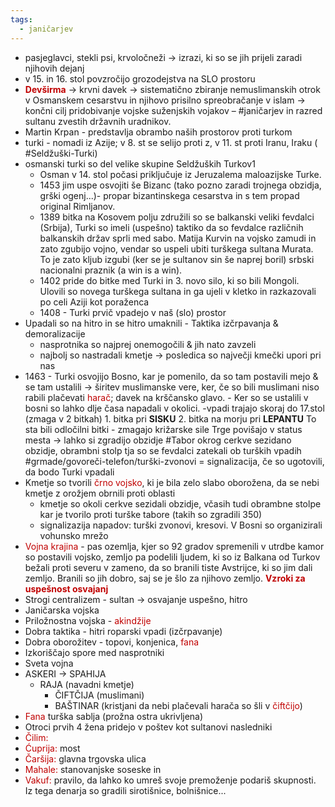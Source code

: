 ```yaml
---
tags:
  - janičarjev
---
```


- pasjeglavci, stekli psi, krvoločneži $\rightarrow$ izrazi, ki so se jih prijeli zaradi njihovih dejanj
- v 15. in 16. stol povzročijo grozodejstva na SLO prostoru
- **<font color="#c00000">Devširma</font>** $\rightarrow$ krvni davek $\rightarrow$ sistematično zbiranje nemuslimanskih otrok v Osmanskem cesarstvu in njihovo prisilno spreobračanje v islam  $\rightarrow$ končni cilj pridobivanje vojske suženjskih vojakov – #janičarjev in razred sultanu zvestih državnih uradnikov.
- Martin Krpan - predstavlja obrambo naših prostorov proti turkom
- turki - nomadi iz Azije; v 8. st se selijo proti z, v 11. st proti Iranu, Iraku ( #Seldžuški-Turki)
- osmanski turki so del velike skupine Seldžuških Turkov1
	- Osman v 14. stol počasi priključuje iz Jeruzalema maloazijske Turke.
	- 1453 jim uspe osvojiti še Bizanc (tako pozno zaradi trojnega obzidja, grški ogenj...)- propar bizantinskega cesarstva in s tem propad original Rimljanov.
	- 1389 bitka na Kosovem polju združili so se balkanski veliki fevdalci (Srbija), Turki so imeli (uspešno) taktiko da so fevdalce različnih balkanskih držav sprli med sabo. Matija Kurvin na vojsko zamudi in zato zgubijo vojno, vendar so uspeli ubiti turškega sultana Murata. To je zato kljub izgubi (ker se je sultanov sin še naprej boril) srbski nacionalni praznik (a win is a win).
	- 1402 pride do bitke med Turki in 3. novo silo, ki so bili Mongoli. Ulovili so novega turškega sultana in ga ujeli v kletko in razkazovali po celi Aziji kot poraženca
	- 1408 - Turki prvič vpadejo v naš (slo) prostor
- Upadali so na hitro in se hitro umaknili - Taktika izčrpavanja & demoralizacije 
	- nasprotnika so najprej onemogočili & jih nato zavzeli
	- najbolj so nastradali kmetje $\rightarrow$ posledica so največji kmečki upori pri nas
- 1463 - Turki osvojijo Bosno, kar je pomenilo, da so tam postavili mejo & se tam ustalili $\rightarrow$ širitev muslimanske vere, ker, če so bili muslimani niso rabili plačevati <font color="#c00000">harač</font>; davek na krščansko glavo.
		- Ker so se ustalili v bosni so lahko dlje časa napadali v okolici.
			-vpadi trajajo  skoraj do 17.stol (zmaga v 2 bitkah)
				1. bitka pri **SISKU**
				2. bitka na morju pri **LEPANTU**
				To sta bili odločilni bitki - zmagajo križarske sile
Trge povišajo v status mesta $\rightarrow$ lahko si zgradijo obzidje
#Tabor okrog cerkve sezidano obzidje, obrambni stolp tja so se fevdalci zatekali ob turških vpadih
#grmade/govoreči-telefon/turški-zvonovi = signalizacija, če so ugotovili, da bodo Turki vpadali
- Kmetje so tvorili <font color="#c00000">črno vojsko</font>, ki je bila zelo slabo oborožena, da se nebi kmetje z orožjem obrnili proti oblasti
	- kmetje so okoli cerkve sezidali obzidje, včasih tudi obrambne stolpe kar je tvorilo proti turške tabore (takih so zgradili 350)
	-  signalizazija napadov: turški zvonovi, kresovi. V Bosni so organizirali vohunsko mrežo
- <font color="#c00000">Vojna krajina</font> - pas ozemlja, kjer so 92 gradov spremenili v utrdbe kamor so postavili vojsko, zemljo pa podelili ljudem, ki so iz Balkana od Turkov bežali proti severu v zameno, da so branili tiste Avstrijce, ki so jim dali zemljo. Branili so jih dobro, saj se je šlo za njihovo zemljo.
**<font color="#c00000">Vzroki za uspešnost osvajanj</font>**
- Strogi centralizem - sultan $\rightarrow$ osvajanje uspešno, hitro
- Janičarska vojska
- Priložnostna vojska - <font color="#c00000">akindžije</font>
- Dobra taktika - hitri roparski vpadi (izčrpavanje)
- Dobra oborožitev - topovi, konjenica, <font color="#c00000">fana</font>
- Izkoriščajo spore med nasprotniki
- Sveta vojna
- ASKERI $\rightarrow$ SPAHIJA
	- RAJA (navadni kmetje)
		- ČIFTČIJA (muslimani)
		- BAŠTINAR (kristjani da nebi plačevali harača so šli v <font color="#c00000">čiftčijo</font>)
- <font color="#c00000">Fana</font> turška sablja (prožna ostra ukrivljena)
- Otroci prvih 4 žena pridejo v poštev kot sultanovi nasledniki
- <font color="#c00000">Čilim</font><font color="#c00000">: </font>
- <font color="#c00000">Ćuprija</font><font color="#c00000">:</font> most
- <font color="#c00000">Čaršija</font><font color="#c00000">:</font> glavna trgovska ulica
- <font color="#c00000">Mahale:</font> stanovanjske soseske in 
- <font color="#c00000">Vakuf:</font> pravilo, da lahko ko umreš svoje premoženje podariš skupnosti. Iz tega denarja so gradili sirotišnice, bolnišnice...